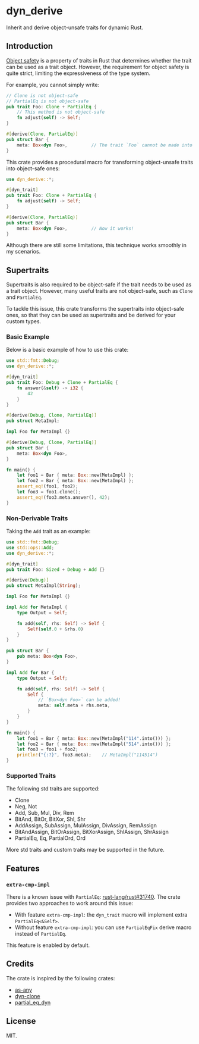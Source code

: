 # dyn_derive

Inherit and derive object-unsafe traits for dynamic Rust.

## Introduction

[Object safety](https://doc.rust-lang.org/reference/items/traits.html#object-safety) is a property of traits in Rust that determines whether the trait can be used as a trait object. However, the requirement for object safety is quite strict, limiting the expressiveness of the type system.

For example, you cannot simply write:

```rust compile_fail
// Clone is not object-safe
// PartialEq is not object-safe
pub trait Foo: Clone + PartialEq {
    // This method is not object-safe
    fn adjust(self) -> Self;
}

#[derive(Clone, PartialEq)]
pub struct Bar {
    meta: Box<dyn Foo>,         // The trait `Foo` cannot be made into an object.
}
```

This crate provides a procedural macro for transforming object-unsafe traits into object-safe ones:

```rust
use dyn_derive::*;

#[dyn_trait]
pub trait Foo: Clone + PartialEq {
    fn adjust(self) -> Self;
}

#[derive(Clone, PartialEq)]
pub struct Bar {
    meta: Box<dyn Foo>,         // Now it works!
}
```

Although there are still some limitations, this technique works smoothly in my scenarios.

## Supertraits

Supertraits is also required to be object-safe if the trait needs to be used as a trait object. However, many useful traits are not object-safe, such as `Clone` and `PartialEq`.

To tackle this issue, this crate transforms the supertraits into object-safe ones, so that they can be used as supertraits and be derived for your custom types.

### Basic Example

Below is a basic example of how to use this crate:

```rust
use std::fmt::Debug;
use dyn_derive::*;

#[dyn_trait]
pub trait Foo: Debug + Clone + PartialEq {
    fn answer(&self) -> i32 {
        42
    }
}

#[derive(Debug, Clone, PartialEq)]
pub struct MetaImpl;

impl Foo for MetaImpl {}

#[derive(Debug, Clone, PartialEq)]
pub struct Bar {
    meta: Box<dyn Foo>,
}

fn main() {
    let foo1 = Bar { meta: Box::new(MetaImpl) };
    let foo2 = Bar { meta: Box::new(MetaImpl) };
    assert_eq!(foo1, foo2);
    let foo3 = foo1.clone();
    assert_eq!(foo3.meta.answer(), 42);
}
```

### Non-Derivable Traits

Taking the `Add` trait as an example:

```rust
use std::fmt::Debug;
use std::ops::Add;
use dyn_derive::*;

#[dyn_trait]
pub trait Foo: Sized + Debug + Add {}

#[derive(Debug)]
pub struct MetaImpl(String);

impl Foo for MetaImpl {}

impl Add for MetaImpl {
    type Output = Self;

    fn add(self, rhs: Self) -> Self {
        Self(self.0 + &rhs.0)
    }
}

pub struct Bar {
    pub meta: Box<dyn Foo>,
}

impl Add for Bar {
    type Output = Self;

    fn add(self, rhs: Self) -> Self {
        Self {
            // `Box<dyn Foo>` can be added!
            meta: self.meta + rhs.meta,
        }
    }
}

fn main() {
    let foo1 = Bar { meta: Box::new(MetaImpl("114".into())) };
    let foo2 = Bar { meta: Box::new(MetaImpl("514".into())) };
    let foo3 = foo1 + foo2;
    println!("{:?}", foo3.meta);    // MetaImpl("114514")
}
```

### Supported Traits

The following std traits are supported:

- Clone
- Neg, Not
- Add, Sub, Mul, Div, Rem
- BitAnd, BitOr, BitXor, Shl, Shr
- AddAssign, SubAssign, MulAssign, DivAssign, RemAssign
- BitAndAssign, BitOrAssign, BitXorAssign, ShlAssign, ShrAssign
- PartialEq, Eq, PartialOrd, Ord

More std traits and custom traits may be supported in the future.

## Features

### `extra-cmp-impl`

There is a known issue with `PartialEq`: [rust-lang/rust#31740](https://github.com/rust-lang/rust/issues/31740). The crate provides two approaches to work around this issue:

- With feature `extra-cmp-impl`: the `dyn_trait` macro will implement extra `PartialEq<&Self>`.
- Without feature `extra-cmp-impl`: you can use `PartialEqFix` derive macro instead of `PartialEq`.

This feature is enabled by default.

## Credits

The crate is inspired by the following crates:

- [as-any](https://github.com/fogti/as-any)
- [dyn-clone](https://github.com/dtolnay/dyn-clone)
- [partial_eq_dyn](https://github.com/StamesJames/partial_eq_dyn)

## License

MIT.
